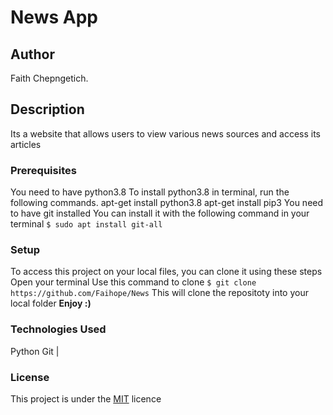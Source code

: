 # News App
## Author
Faith Chepngetich.
## Description
Its a website that allows users to view various news sources and access its articles
### Prerequisites
You need to have python3.8 
To install python3.8 in terminal, run the following commands.
apt-get install python3.8
apt-get install pip3
You need to have git installed
You can install it with the following command in your terminal
`$ sudo apt install git-all`
### Setup
To access this project on your local files, you can clone it using these steps
Open your terminal
Use this command to clone `$ git clone https://github.com/Faihope/News`
 This will clone the repositoty into your local folder
 __Enjoy :)__
### Technologies Used
Python
Git       |

### License
This project is under the  [MIT](license) licence
